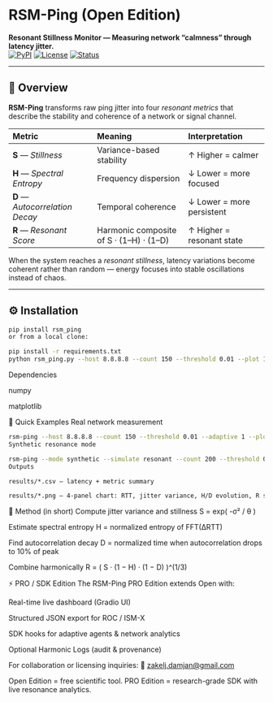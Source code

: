 # RSM-Ping (Open Edition)
**Resonant Stillness Monitor — Measuring network “calmness” through latency jitter.**  
[![PyPI](https://img.shields.io/pypi/v/rsm_ping.svg)](https://pypi.org/project/rsm_ping/)
[![License](https://img.shields.io/badge/license-Apache--2.0-blue.svg)](./LICENSE)
[![Status](https://img.shields.io/badge/status-stable-brightgreen.svg)](#)

---

## 🌊 Overview
**RSM-Ping** transforms raw ping jitter into four *resonant metrics* that describe the stability and coherence of a network or signal channel.

| Metric | Meaning | Interpretation |
|:--|:--|:--|
| **S** — *Stillness* | Variance-based stability | ↑ Higher = calmer |
| **H** — *Spectral Entropy* | Frequency dispersion | ↓ Lower = more focused |
| **D** — *Autocorrelation Decay* | Temporal coherence | ↓ Lower = more persistent |
| **R** — *Resonant Score* | Harmonic composite of S · (1–H) · (1–D) | ↑ Higher = resonant state |

When the system reaches a *resonant stillness*, latency variations become coherent rather than random — energy focuses into stable oscillations instead of chaos.

---

## ⚙️ Installation

```bash
pip install rsm_ping
or from a local clone:

pip install -r requirements.txt
python rsm_ping.py --host 8.8.8.8 --count 150 --threshold 0.01 --plot 1
```
Dependencies

numpy

matplotlib

🚀 Quick Examples
Real network measurement

```bash
rsm-ping --host 8.8.8.8 --count 150 --threshold 0.01 --adaptive 1 --plot 1
Synthetic resonance mode

rsm-ping --mode synthetic --simulate resonant --count 200 --threshold 0.01 --plot 1
Outputs

results/*.csv — latency + metric summary

results/*.png — 4-panel chart: RTT, jitter variance, H/D evolution, R score
```

🧠 Method (in short)
Compute jitter variance and stillness
S = exp( -σ² / θ )

Estimate spectral entropy
H = normalized entropy of FFT(ΔRTT)

Find autocorrelation decay
D = normalized time when autocorrelation drops to 10% of peak

Combine harmonically
R = ( S · (1 − H) · (1 − D) )^(1/3)

⚡️ PRO / SDK Edition
The RSM-Ping PRO Edition extends Open with:

Real-time live dashboard (Gradio UI)

Structured JSON export for ROC / ISM-X

SDK hooks for adaptive agents & network analytics

Optional Harmonic Logs (audit & provenance)

For collaboration or licensing inquiries:
📧 zakelj.damjan@gmail.com

Open Edition = free scientific tool.
PRO Edition = research-grade SDK with live resonance analytics.
